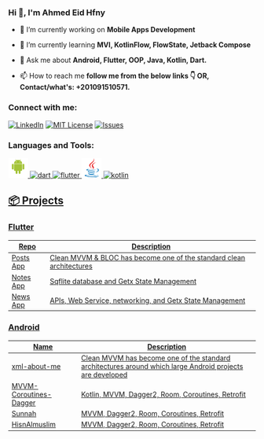 <h3 align="left">Hi 👋, I'm Ahmed Eid Hfny</h3>

- 🔭 I’m currently working on **Mobile Apps Development**

- 🌱 I’m currently learning **MVI, KotlinFlow, FlowState, Jetback Compose**

- 💬 Ask me about **Android, Flutter, OOP, Java, Kotlin, Dart.**

- 📫 How to reach me **follow me from the below links 👇 OR, Contact/what's: +201091510571.**

<h3 align="left">Connect with me:</h3>

[![LinkedIn][linkedin-shield]][linkedin-url]
[![MIT License][license-shield]][license-url]
[![Issues][issues-shield]][issues-url]

<h3 align="left">Languages and Tools:</h3>
<p align="left"> <a href="https://developer.android.com" target="_blank" rel="noreferrer"> <img src="https://raw.githubusercontent.com/devicons/devicon/master/icons/android/android-original-wordmark.svg" alt="android" width="40" height="40"/> </a> <a href="https://dart.dev" target="_blank" rel="noreferrer"> <img src="https://www.vectorlogo.zone/logos/dartlang/dartlang-icon.svg" alt="dart" width="40" height="40"/> </a> <a href="https://flutter.dev" target="_blank" rel="noreferrer"> <img src="https://www.vectorlogo.zone/logos/flutterio/flutterio-icon.svg" alt="flutter" width="40" height="40"/> </a> <a href="https://www.java.com" target="_blank" rel="noreferrer"> <img src="https://raw.githubusercontent.com/devicons/devicon/master/icons/java/java-original.svg" alt="java" width="40" height="40"/> </a> <a href="https://kotlinlang.org" target="_blank" rel="noreferrer"> <img src="https://www.vectorlogo.zone/logos/kotlinlang/kotlinlang-icon.svg" alt="kotlin" width="40" height="40"/> </a> <a href="https://www.php.net" target="_blank" rel="noreferrer"> 


## 📦 Projects

### Flutter

| Repo | Description |
| --- | --- |
| [Posts App](https://github.com/ahmedeidhefny/posts-clean-architecture-master) | Clean MVVM & BLOC has become one of the standard clean architectures |
| [Notes App](https://github.com/ahmedeidhefny/notes_sqflite_flutter) | Sqflite database and Getx State Management |
| [News App](https://github.com/ahmedeidhefny/news_flutter) | APIs, Web Service, networking, and Getx State Management |

### Android

| Name | Description |
| --- | --- |
| [xml-about-me](https://github.com/ahmedeidhefny/xml-about-me) | Clean MVVM has become one of the standard architectures around which large Android projects are developed  |
| [MVVM-Coroutines-Dagger](https://github.com/ahmedeidhefny/Kotlin-MVVM-Dagger2-Room-Coroutines-Retrofit) | Kotlin, MVVM, Dagger2, Room, Coroutines, Retrofit  |
| [Sunnah](https://github.com/ahmedeidhefny/Sunnah) | MVVM, Dagger2, Room, Coroutines, Retrofit   |
| [HisnAlmuslim](https://github.com/ahmedeidhefny/HisnAlmuslim) | MVVM, Dagger2, Room, Coroutines, Retrofit   |

<!-- MARKDOWN LINKS & IMAGES -->
<!-- https://www.markdownguide.org/basic-syntax/#reference-style-links -->

[issues-shield]: https://img.shields.io/badge/-Instagram-black.svg?style=for-the-badge&logo=instagram&colorB=555
[issues-url]: https://www.instagram.com/ahmed.hefny74

[license-shield]: https://img.shields.io/badge/-Facebook-black.svg?style=for-the-badge&logo=facebook&colorB=555
[license-url]: https://www.facebook.com/ahmed.eid.hefny

[linkedin-shield]: https://img.shields.io/badge/-LinkedIn-black.svg?style=for-the-badge&logo=linkedin&colorB=555
[linkedin-url]: https://linkedin.com/in/ahmed-eid-4ba7a8180
